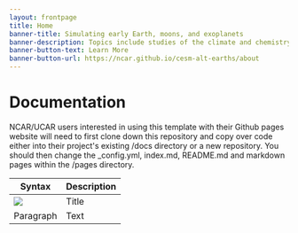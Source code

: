 ```yaml
---
layout: frontpage
title: Home
banner-title: Simulating early Earth, moons, and exoplanets
banner-description: Topics include studies of the climate and chemistry of early Earth, the circulation of slowly rotating and tidally locked planets, and the chemical and dynamical impacts of changing the spectral type of host star.
banner-button-text: Learn More
banner-button-url: https://ncar.github.io/cesm-alt-earths/about
---
```


# Documentation

NCAR/UCAR users interested in using this template with their Github pages website will need to first clone down this repository and copy over code either into their project's existing /docs directory or a new repository. You should then change the _config.yml, index.md, README.md and markdown pages within the /pages directory.

| Syntax | Description |
| ----------- | ----------- |
| ![](https://ssl.gstatic.com/ui/v1/icons/mail/rfr/logo_gmail_lockup_default_1x.png) | Title |
| Paragraph | Text |